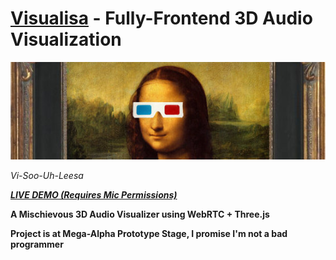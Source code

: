 # [Visualisa](https://marviel.github.io/visualisa/) - Fully-Frontend 3D Audio Visualization
![Mona Lisa With 3D Glasses](img/Mona-Lisa-3D-Glasses-Cropped.jpg?raw=true "Mona Lisa With 3D Glasses")

*Vi-Soo-Uh-Leesa*


**_[LIVE DEMO (Requires Mic Permissions)](https://marviel.github.io/visualisa/)_**

**A Mischievous 3D Audio Visualizer using WebRTC + Three.js**

**Project is at Mega-Alpha Prototype Stage, I promise I'm not a bad programmer**
